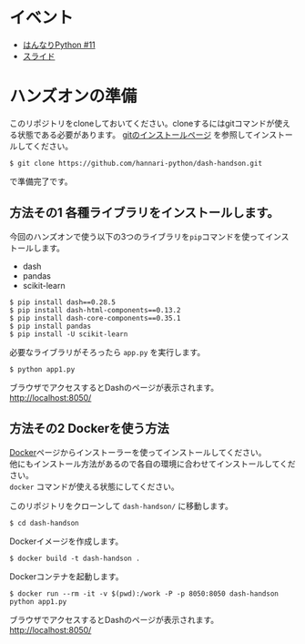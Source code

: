 # イベント

- [はんなりPython #11](https://hannari-python.connpass.com/event/107026/)
- [スライド](https://gitpitch.com/hannari-python/dash-handson/master?grs=github&t=simple)

# ハンズオンの準備

このリポジトリをcloneしておいてください。cloneするにはgitコマンドが使える状態である必要があります。
[gitのインストールページ](https://git-scm.com/book/ja/v1/%E4%BD%BF%E3%81%84%E5%A7%8B%E3%82%81%E3%82%8B-Git%E3%81%AE%E3%82%A4%E3%83%B3%E3%82%B9%E3%83%88%E3%83%BC%E3%83%AB) を参照してインストールしてください。  
  
```
$ git clone https://github.com/hannari-python/dash-handson.git
```

で準備完了です。


## 方法その1 各種ライブラリをインストールします。

今回のハンズオンで使う以下の3つのライブラリを`pip`コマンドを使ってインストールします。

- dash
- pandas
- scikit-learn

```
$ pip install dash==0.28.5
$ pip install dash-html-components==0.13.2
$ pip install dash-core-components==0.35.1
$ pip install pandas
$ pip install -U scikit-learn
```

必要なライブラリがそろったら `app.py` を実行します。

```
$ python app1.py
```

ブラウザでアクセスするとDashのページが表示されます。
[http://localhost:8050/](http://localhost:8050/)



## 方法その2 Dockerを使う方法

[Docker](https://www.docker.com/get-started)ページからインストーラーを使ってインストールしてください。  
他にもインストール方法があるので各自の環境に合わせてインストールしてください。  
`docker` コマンドが使える状態にしてください。

このリポジトリをクローンして `dash-handson/` に移動します。

```
$ cd dash-handson
```

Dockerイメージを作成します。

```
$ docker build -t dash-handson .
```

Dockerコンテナを起動します。

```
$ docker run --rm -it -v $(pwd):/work -P -p 8050:8050 dash-handson python app1.py
```

ブラウザでアクセスするとDashのページが表示されます。
[http://localhost:8050/](http://localhost:8050/)



